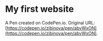 # My first website

A Pen created on CodePen.io. Original URL: [https://codepen.io/zibinova/pen/abvWxON](https://codepen.io/zibinova/pen/abvWxON).


